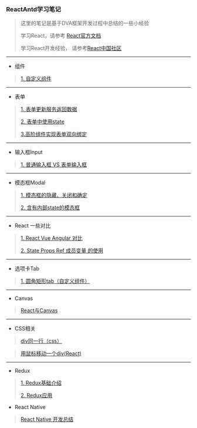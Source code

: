 ### ReactAntd学习笔记
>这里的笔记是基于DVA框架开发过程中总结的一些小经验
>
>学习React，请参考   [React官方文档](https://reactjs.org/docs/react-api.html)
>
>学习React开发经验， 请参考[React中国社区](http://react-china.org/)

---

* 组件
>[1. 自定义组件](https://github.com/sheenden0722/ReactAntdNotes/tree/master/ComponentModule)
---
* 表单
>[1. 表单更新服务返回数据](https://github.com/sheenden0722/ReactAntdNotes/tree/master/Form/formUpdata)
>
>[2. 表单中使用state](https://github.com/sheenden0722/ReactAntdNotes/tree/master/Form/formUseState)
>
>[3.高阶组件实现表单双向绑定](https://github.com/sheenden0722/ReactAntdNotes/tree/master/Form/formHighLevelDataBind)
---
* 输入框Input
>[1. 普通输入框 VS 表单输入框](https://github.com/sheenden0722/ReactAntdNotes/tree/master/Input)
---
* 模态框Modal
>[1. 模态框的隐藏、关闭和确定](https://github.com/sheenden0722/ReactAntdNotes/tree/master/Modal/hideAndCloseModal)
>
>[2. 含有内部state的模态框](https://github.com/sheenden0722/ReactAntdNotes/tree/master/Modal/innerStateModal)
---
* React 一些对比
>[1. React Vue Angular 对比](https://github.com/sheenden0722/ReactAntdNotes/tree/master/ReactVueAngular)
>
>[2. State Props Ref 成员变量 的使用](https://github.com/sheenden0722/ReactAntdNotes/tree/master/StatePropsRef)
---
* 选项卡Tab
>[1. 圆角矩形tab（自定义组件）](https://github.com/sheenden0722/ReactAntdNotes/tree/master/Tabs/squareTab)

------

- Canvas

> [React与Canvas](https://github.com/sheenden0722/ReactAntdNotes/tree/master/Canvas)
---
- CSS相关

> [div同一行（css）](https://github.com/sheenden0722/ReactAntdNotes/tree/master/CSSrelate/cssLayout)

> [用鼠标移动一个div(React)](https://github.com/sheenden0722/ReactAntdNotes/tree/master/CSSrelate/moveDiv)

---

* Redux

> [1. Redux基础介绍](https://github.com/sheenden0722/ReactAntdNotes/tree/master/Redux/reduxIntro)
>
> [2. Redux应用](https://github.com/sheenden0722/ReactAntdNotes/tree/master/Redux/reduxApply)

* React Native

> [React Native 开发总结](https://github.com/sheenden0722/ReactAntdNotes/tree/master/RN)

